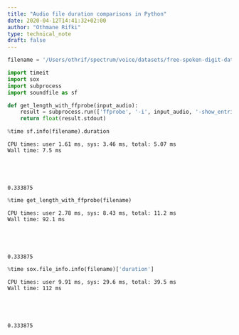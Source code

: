 ```yaml
---
title: "Audio file duration comparisons in Python"
date: 2020-04-12T14:41:32+02:00
author: "Othmane Rifki"
type: technical_note
draft: false
---
```


```python
filename = '/Users/othrif/spectrum/voice/datasets/free-spoken-digit-dataset/recordings/4_yweweler_5.wav'
```


```python
import timeit
import sox
import subprocess
import soundfile as sf

def get_length_with_ffprobe(input_audio):
    result = subprocess.run(['ffprobe', '-i', input_audio, '-show_entries', 'format=duration', '-v', 'quiet', '-of', 'default=noprint_wrappers=1:nokey=1'], stdout=subprocess.PIPE, stderr=subprocess.STDOUT)
    return float(result.stdout)
```


```python
%time sf.info(filename).duration
```

    CPU times: user 1.61 ms, sys: 3.46 ms, total: 5.07 ms
    Wall time: 7.5 ms





    0.333875




```python
%time get_length_with_ffprobe(filename)
```

    CPU times: user 2.78 ms, sys: 8.43 ms, total: 11.2 ms
    Wall time: 92.1 ms





    0.333875




```python
%time sox.file_info.info(filename)['duration']
```

    CPU times: user 9.91 ms, sys: 29.6 ms, total: 39.5 ms
    Wall time: 112 ms





    0.333875


